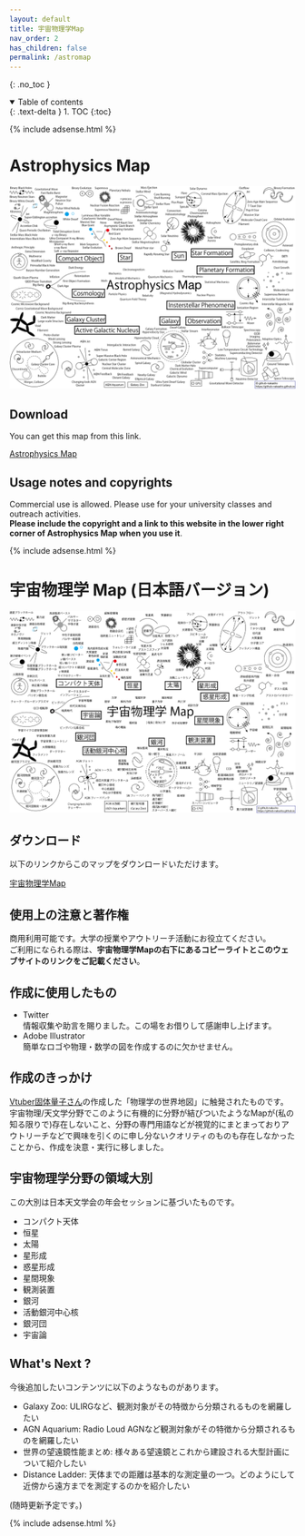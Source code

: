 ```yaml
---
layout: default
title: 宇宙物理学Map
nav_order: 2
has_children: false
permalink: /astromap
---
```


{: .no_toc }

<details open markdown="block">
  <summary>
    Table of contents
  </summary>
  {: .text-delta }
1. TOC
{:toc}
</details>

{% include adsense.html %} 

# Astrophysics Map

![Astrophysics Map](/assets/images/astromap/astromap_en.png)

## Download

You can get this map from this link.

[Astrophysics Map](/assets/images/astromap/astromap_en.png)  

## Usage notes and copyrights

Commercial use is allowed. Please use for your university classes and outreach activities.  
**Please include the copyright and a link to this website in the lower right corner of Astrophysics Map when you use it**. 

{% include adsense.html %} 

# 宇宙物理学 Map (日本語バージョン)

![宇宙物理学Map](/assets/images/astromap/astromap.png)

## ダウンロード

以下のリンクからこのマップをダウンロードいただけます。

[宇宙物理学Map](/assets/images/astromap/astromap.png)  

## 使用上の注意と著作権

商用利用可能です。大学の授業やアウトリーチ活動にお役立てください。  
ご利用になられる際は、**宇宙物理学Mapの右下にあるコピーライトとこのウェブサイトのリンクをご記載ください**。

## 作成に使用したもの

* Twitter  
情報収集や助言を賜りました。この場をお借りして感謝申し上げます。
* Adobe Illustrator  
簡単なロゴや物理・数学の図を作成するのに欠かせません。

## 作成のきっかけ

[Vtuber固体量子さん](https://www.youtube.com/channel/UC29mFGKxSkn0lrj03_xyrHg)の作成した「物理学の世界地図」に触発されたものです。宇宙物理/天文学分野でこのように有機的に分野が結びついたようなMapが(私の知る限りで)存在しないこと、分野の専門用語などが視覚的にまとまっておりアウトリーチなどで興味を引くのに申し分ないクオリティのものも存在しなかったことから、作成を決意・実行に移しました。

## 宇宙物理学分野の領域大別

この大別は日本天文学会の年会セッションに基づいたものです。  

* コンパクト天体
* 恒星
* 太陽
* 星形成
* 惑星形成
* 星間現象
* 観測装置
* 銀河
* 活動銀河中心核
* 銀河団
* 宇宙論

## What's Next ? 

今後追加したいコンテンツに以下のようなものがあります。

* Galaxy Zoo: ULIRGなど、観測対象がその特徴から分類されるものを網羅したい  
* AGN Aquarium: Radio Loud AGNなど観測対象がその特徴から分類されるものを網羅したい  
* 世界の望遠鏡性能まとめ: 様々ある望遠鏡とこれから建設される大型計画について紹介したい  
* Distance Ladder: 天体までの距離は基本的な測定量の一つ。どのようにして近傍から遠方までを測定するのかを紹介したい 

(随時更新予定です。)

{% include adsense.html %} 
